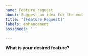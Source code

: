 ```yaml
---
name: Feature request
about: Suggest an idea for the mod
title: "[Feature Request]"
labels: enhancement
assignees: ''

---
```


**What is your desired feature?**
